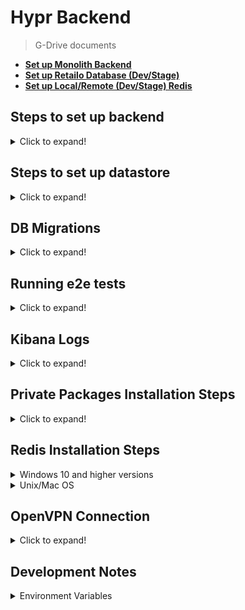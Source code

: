 # Hypr Backend

> G-Drive documents
- [**Set up Monolith Backend**](https://docs.google.com/document/d/1F6YEcONmlW_1wx5yw183olUyxQg6V6v6)
- [**Set up Retailo Database (Dev/Stage)**](https://docs.google.com/document/d/1Pvgw005l9FZgouxIJ2eE3QqMJbXAov4Z)
- [**Set up Local/Remote (Dev/Stage) Redis**](https://docs.google.com/document/d/1vmJ1qK9n-L7DWFKmCi7OThgb8X03uOpQ)

## Steps to set up backend

<details>
  <summary>Click to expand!</summary>

For both of these two sections, refer to `Steps to set up datastore` if having issues with setting up the database.


### With Docker
<details>
  <summary>Click to expand!</summary>
<br>

1. Install Git and clone this repository
2. Install [**Retailo’s private packages**](#private-packages-installation-steps)
3. Create environment variable file (.env) as explained [**here**](#static-variables)
4. Install Docker and Docker-compose and restart your system
- **For Windows:**
  Download ***Docker Desktop for Windows***, it includes Compose along with other Docker apps, so most Windows users do not need to install Compose separately. For installation instructions, see [Install Docker Desktop on Windows](https://docs.docker.com/desktop/windows/install/).
- **For Mac:**
  Download ***Docker Desktop for Mac***, it includes Compose along with other Docker apps, so Mac users do not need to install Compose separately. For installation instructions, see [Install Docker Desktop on Mac](https://docs.docker.com/desktop/mac/install/).
- **For Linux/Ubuntu:**<br>
  Docker: <https://docs.docker.com/engine/install/ubuntu/><br>
  Docker-compose: <https://docs.docker.com/compose/install/#:~:text=Install%20Compose%20on%20Linux%20systems>
5. If you have redis-server running locally, make sure to stop it before running the app via Docker.<br>
   
   | OS                                 | Command                                               |
   |------------------------------------|-------------------------------------------------------|
   | Linux/Windows(Ubuntu Terminal)     | ```sudo service redis-server stop```                  |
   | Mac                                | ```brew services stop redis```                        |
   
6. Navigate to Hypr_Backend directory and run the following command in the terminal to start the containers in the background in detached mode
   ```
   ./runDocker.sh
   ```
   or
   ```
   GL_NPM_TOKEN=${GL_NPM_TOKEN} docker-compose up -d
   ```
   If you're using any other than bash/zsh terminal, you might need to replace ${GL_NPM_TOKEN} with the actual Git token value.
7. To get the list of running containers, run the command below
   ```
   docker ps
   ```
8. You should now be able to browse the app by navigating to http://localhost:8090
9. Run the following command to remove containers and networks created by *docker-compose up*
    ```
    docker-compose down
    ```
</details>

### Without Docker
<details>
  <summary>Click to expand!</summary>

> Note: We use npm as the default package manager for this repository.

1. Install Git and clone this repository
2. Install [**node 14**](https://nodejs.org/en/download/) and verify the versions of node and npm installed on your machine by running the below commands in the terminal <br>

   ```
   node -v
   npm -v
   ```
3. Install [**Retailo’s private packages**](#private-packages-installation-steps) 
4. Install the dependencies of the project by running the following command <br>

   ```
   npm ci
   ```

5. **IMPORTANT:** Create a new .env file at the root of hypr_backend as explained [**here**](#static-variables)
6. Install and set up the Redis server **locally** by following [**this**](#redis-installation-steps) guide
7. [Set Up Auth Variables to Run Services Locally](https://docs.google.com/document/d/1PRX1S2_AmT_YLZ_3n0AStgRH7h3S7idopUZfplwcDUg/edit#heading=h.54ie61qqf0xe)
8. Start the application with
   ```
   sails lift
   ```
9. You should now be able to browse the app by navigating to http://localhost:8080

</details>

</details>

## Steps to set up datastore

<details>
  <summary>Click to expand!</summary>

We have multiple instance of DBs running at various endpoints. We alternatively use them for various purposes. However, for the dev requirements, connecting with publicDB is the way to go. This section explains on how to connect with the publicDB using OpenVPN.

1. Collect the public DB credentials form the DB Administrator.
2. Open up .env file, and set the following variables `DB_ADDRESS`, `DB_USER`, `DB_PASSWORD` provided in step 2; and set `DB_NAME` to `stage_retailo_rewrite`.
3. Ensure that we don't have `TEST_DB_ADDRESS`, `TEST_DB_USER`, `TEST_DB_PASSWORD` and `TEST_DB_NAME` variables as they are required for the local DB instances only.

</details>

## DB Migrations

<details>
<summary>Click to expand!</summary>

### Creating/Running Migrations (JS files)

<details>
  <summary>Click to expand!</summary>
<br>

**Create:** db-migrate create *migration-name* -e *specify-environment-here* --config *configurationFilePath* <br>
**Run:** db-migrate up -e *specify-environment-here* --config *configurationFilePath*

Example:
> `cd hypr_backend/` <br>
> `db-migrate create product_multilingual_attributes -e local --config config/database.json`
</details>

### Creating/Running Migrations (SQL files)

<details>
  <summary>Click to expand!</summary>
<br>

**Create:** db-migrate create *migration-name* --sql-file -e *specify-environment-here* --config *configurationFilePath* <br>
**Run:** db-migrate up --sql-file -e *specify-environment-here* --config *configurationFilePath*

Example:
> `cd hypr_backend/` <br>
> `db-migrate create product_multilingual_attributes --sql-file -e local --config config/database.json`

</details>

</details>

## Running e2e tests
<details>
<summary>Click to expand!</summary>

### With Docker
The recommened way of running e2e tests is with docker. The tests can be executed by running the commands provided below, the command will take care spinning the containers, creating the database, running the tests, dropping the database and finally removing the test containers.

> `cp .env.localDocker .env` <br>
> `npm run test:e2e:local`

### Without Docker

Make sure to copy test db environment variables from the `.env.template` file and provide the credentials point to your local test database.

> `npm run test:e2e`
</details>

## Kibana Logs

<details>
  <summary>Click to expand!</summary>

<br>You can access Kibana logs by navigating to respective env from below (VPN must be connected)

> [Dev](https://dev2kibana.retailo.me/_dashboards/app/discover#/)<br>
> [Stage](https://stage2kibana.retailo.me/_dashboards/app/discover#/)<br>
> [Production](https://prod2kibana.retailo.me/_dashboards/app/discover#/)<br>

</details>

## Private Packages Installation Steps
<details>
<summary>Click to expand!</summary>

 ### Prerequisties
 - Access to the package’s repository

### Procedure
- Create your [**personal access token**](https://docs.gitlab.com/ee/user/profile/personal_access_tokens.html) (PAT) with allowed scope(s) of `API`.<br>
- Add GL_NPM_TOKEN to the environment variables<br>
  
  | OS                     | Command                                               |
  |----------------------- |-------------------------------------------------------|
  | Linux/Mac              | ```export GL_NPM_TOKEN=place-your-Git-PAT-here```  |
  | Windows (GitBash)      | ```setx GL_NPM_TOKEN place-your-Git-PAT-here```    |

- Add below to your .bashrc/.zshrc file to ensure it’s available in new shell sessions 
  ```
  export GL_NPM_TOKEN=place-your-Git-PAT-here
  ```
  If you are using MacOS or Windows Subsystem for Linux, the .bashrc file may not yet exist, you can create one by running the following command and restart the terminal
  ```
  copy > ~/.bashrc
  ```
- Reload the bash file<br>
  
  | Shell         | Command                 |
  |---------------|-------------------------|
  | Gitbash       | ```source ~/.bashrc```  |
  | Z shell (zsh) | ```source ~/.zshrc```   |
  
- Create a system level NPM resource file by running the following commands
  ```
  npm config set @development-team20:registry=https://gitlab.com/api/v4/packages/npm/
  ```
  ```
  npm config set '//gitlab.com/api/v4/packages/npm/:_authToken=${GL_NPM_TOKEN}'
  ```
</details>

## Redis Installation Steps

<details>
<summary>
    Windows 10 and higher versions
</summary>

#### Prerequisties

- Install and connect [**OpenVPN Connect**](#openvpn-connection)
- Install Latest Ubuntu LTS version from Microsoft Store

#### Set up guide

- Make sure you're running Windows 10 or a higher version to follow this set up guide
- Go to **Turn off Windows features on or off** from Search and mark the checkbox `Windows SubSystem for Linux`.
- Restart your computer
- Open **Ubuntu LTS** that you installed earlier on your machine, it will ask for login information on first use
- Add a repository before installing Redis via Ubuntu Terminal

    ```
    sudo apt-add-repository ppa:redislabs/redis 
    ```

- Update and upgrade the Linux package manager. Note: UPGRADE might take long.

    ```
    sudo apt-get update
    sudo apt-get upgrade
    ```

- Run the following command in Ubuntu terminal to install Redis

    ```
    sudo apt-get install redis-server 
    ```

- Check the version of installed redis server by running the following command

    ```
    redis-server --version 
    ```

- Restart the Redis server to make sure it is running:

    ```
    sudo service redis-server restart 
    ```

- To stop your Redis server

  ```
  sudo service redis-server stop

  OR

  /etc/init.d/redis-server stop
  ```

- To start your Redis server

    ```
    sudo service redis-server start

    OR
    
    /etc/init.d/redis-server start
    ```

</details>

<details>
<summary>
    Unix/Mac OS
</summary>

Follow the steps mentioned in the [**URL**](https://developer.redis.com/create/homebrew/) below to install/setup Redis locally on Mac OS.

</details>


## OpenVPN Connection
<details>

<summary>Click to expand!</summary>
<br>

- Download OpenVPN Connect from [**here**](https://openvpn.net/vpn-client/) 
- Install it on your system with default configurations
- Once installed, open the client and type https://retailo.openvpn.com in the URL section
- You will be redirected to google login page, use your Retailo's account to login
- Select Amsterdam as the region
- On the next page, mark the checkbox **Connect after import** and click on the **add** button in the top right corner
- To confirm your VPN connection, visit https://whatismyipaddress.com/ and see the ipv4 address, if it's 15.184.159.147, you have successfully connected to the VPN
- Please check with the DevOps team if you're facing any issues

</details>

## Development Notes

<details>
<summary>Environment Variables</summary>

### Static Variables
We are using **Dotenv** module which loads environment variables from a .env file into `process.env`
- Create an `.env.*` file at the root directory according to [**.env.template**](hypr_backend/.env.template)
- Environment variables from multiple files, (i.e. `.env`, `.env.development`, `.env.staging`, `.env.production`, \
  and `.env.qa`) can be loaded according to your target environment.
- .env file can be modified to introduce new variables
- **IMPORTANT: Don't commit your .env file to version control.**

</details>